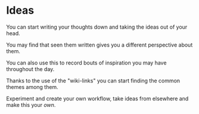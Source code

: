  # Ideas

You can start writing your thoughts down and taking the ideas out of your head.

You may find that seen them written gives you a different perspective about them.

You can also use this to record bouts of inspiration you may have throughout the day.

Thanks to the use of the "wiki-links" you can start finding the common themes among them.

Experiment and create your own workflow, take ideas from elsewhere and make this your _own_.

